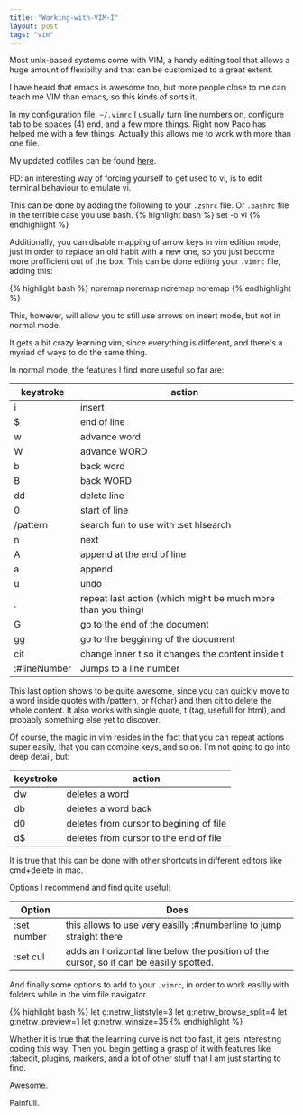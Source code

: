 ```yaml
---
title: "Working-with-VIM-I"
layout: post
tags: "vim"
---
```

Most unix-based systems come with VIM, a handy editing tool that allows a huge amount of flexibilty and that can be customized to a great extent.

I have heard that emacs is awesome too, but more people close to me can teach me VIM than emacs, so this kinds of sorts it.

In my configuration file, `~/.vimrc` I usually turn line numbers on, configure tab to be spaces (4) end, and a few more things. Right now Paco has helped me with a few things. Actually this allows me to work with more than one file.

My updated dotfiles can be found [here][dotfile].

PD: an interesting way of forcing yourself to get used to vi, is to edit terminal behaviour to emulate vi.

This can be done by adding the following to your `.zshrc` file. Or `.bashrc` file in the terrible case you use bash.
{% highlight bash %}
set -o vi
{% endhighlight %}

Additionally, you can disable mapping of arrow keys in vim edition mode, just in order to replace an old habit with a new one, so you just become more profficient out of the box. This can be done editing your `.vimrc` file, adding this:

{% highlight bash %}
noremap <Up> <NOP>
noremap <Down> <NOP>
noremap <Left> <NOP>
noremap <Right> <NOP>
{% endhighlight %}

This, however, will allow you to still use arrows on insert mode, but not in normal mode.

It gets a bit crazy learning vim, since everything is different, and there's a myriad of ways to do the same thing.

In normal mode, the features I find more useful so far are:

 keystroke | action
 --- | ---
 i |  insert
 $ |  end of line
 w |  advance word
 W |  advance WORD
 b |  back word
 B |  back WORD
 dd|  delete line
 0 |  start of line
 /pattern |   search   fun to use with :set hlsearch
 n |  next
 A |  append at the end of line
 a |  append
 u |  undo
 . |  repeat last action (which might be much more than you thing)
 G |  go to the end of the document
 gg|  go to the beggining of the document
 cit |    change inner t   so it changes the content inside t
 :#lineNumber |   Jumps to a line number

This last option shows to be quite awesome, since you can quickly move to a word inside quotes with /pattern, or f{char} and then cit to delete the whole content. It also works with single quote, t (tag, usefull for html), and probably something else yet to discover.

Of course, the magic in vim resides in the fact that you can repeat actions super easily, that you can combine keys, and so on. I'm not going to go into deep detail, but:

keystroke | action 
--- | ---
dw  | deletes a word
db  | deletes a word back
d0  | deletes from cursor to begining of file
d$  | deletes from cursor to the end of file

It is true that this can be done with other shortcuts in different editors like cmd+delete in mac. 

Options I recommend and find quite useful:

Option | Does
--- | ---
:set number       | this allows to use very easilly :#numberline to jump straight there
:set cul          | adds an horizontal line below the position of the cursor, so it can be easilly spotted.

And finally some options to add to your `.vimrc`, in order to work easilly with folders while in the vim file navigator.

{% highlight bash %}
let g:netrw_liststyle=3 
let g:netrw_browse_split=4 
let g:netrw_preview=1 
let g:netrw_winsize=35
{% endhighlight %}

Whether it is true that the learning curve is not too fast, it gets interesting coding this way. Then you begin getting a grasp of it with features like :tabedit, plugins, markers, and a lot of other stuff that I am just starting to find.

Awesome.

Painfull.

[dotfile]: http://www.github.com/acamps/dotfiles
